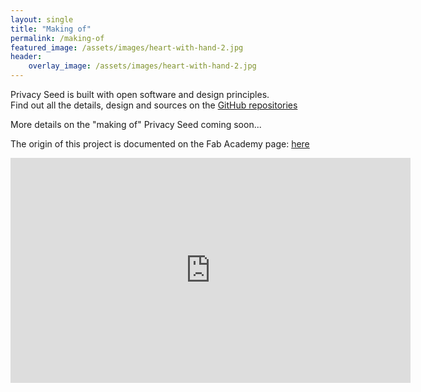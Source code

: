 ```yaml
---
layout: single
title: "Making of"
permalink: /making-of
featured_image: /assets/images/heart-with-hand-2.jpg
header:
    overlay_image: /assets/images/heart-with-hand-2.jpg
---
```


Privacy Seed is built with open software and design principles.<br/>
Find out all the details, design and sources on the [GitHub repositories](https://github.com/iliasbartolini?tab=repositories&q=privacy-seed)

More details on the "making of" Privacy Seed coming soon...

The origin of this project is documented on the Fab Academy page: [here](http://fab.academany.org/2018/labs/barcelona/students/ilias-bartolini/2018/06/10/project-final-summary.html)

<iframe width="640" height="360" src="https://www.youtube.com/embed/Z-c2h5kvjSA" frameborder="0" allow="accelerometer; autoplay; encrypted-media; gyroscope; picture-in-picture" allowfullscreen></iframe>
